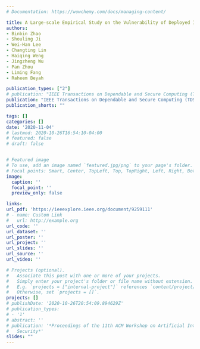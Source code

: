 ```yaml
---
# Documentation: https://wowchemy.com/docs/managing-content/

title: A Large-scale Empirical Study on the Vulnerability of Deployed IoT Devices
authors:
- Binbin Zhao
- Shouling Ji
- Wei-Han Lee
- Changting Lin
- Haiqing Weng
- Jingzheng Wu
- Pan Zhou
- Liming Fang
- Raheem Beyah

publication_types: ["2"]
# publication: "IEEE Transactions on Dependable and Secure Computing (TDSC), **CCF-A**"
publication: "IEEE Transactions on Dependable and Secure Computing (TDSC), **CCF-A**"
publication_shorts: ""

tags: []
categories: []
date: '2020-11-04'
# lastmod: 2020-10-26T16:54:10-04:00
# featured: false
# draft: false


# Featured image
# To use, add an image named `featured.jpg/png` to your page's folder.
# Focal points: Smart, Center, TopLeft, Top, TopRight, Left, Right, BottomLeft, Bottom, BottomRight.
image:
  caption: ''
  focal_point: ''
  preview_only: false

links:
url_pdf: 'https://ieeexplore.ieee.org/document/9259111'
# - name: Custom Link
#   url: http://example.org
url_code: ''
url_dataset: ''
url_poster: ''
url_project: ''
url_slides: ''
url_source: ''
url_video: ''

# Projects (optional).
#   Associate this post with one or more of your projects.
#   Simply enter your project's folder or file name without extension.
#   E.g. `projects = ["internal-project"]` references `content/project/deep-learning/index.md`.
#   Otherwise, set `projects = []`.
projects: []
# publishDate: '2020-10-26T20:54:09.894629Z'
# publication_types:
# - '1'
# abstract: ''
# publication: '*Proceedings of the 11th ACM Workshop on Artificial Intelligence and
#   Security*'
slides: ""
---
```

